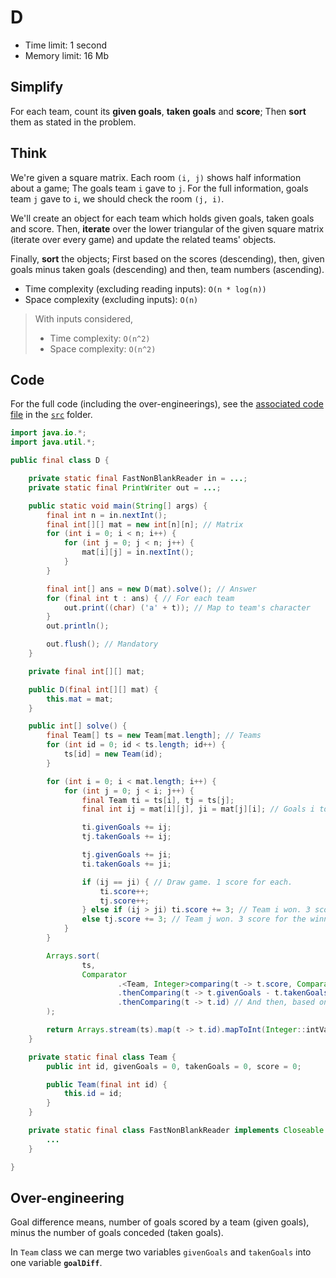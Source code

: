 # D

- Time limit: 1 second
- Memory limit: 16 Mb

## Simplify

For each team, count its **given goals**, **taken goals** and **score**; Then **sort** them as stated in the problem.

## Think

We're given a square matrix. Each room `(i, j)` shows half information about a game; The goals team `i` gave to `j`. For the full information, goals team `j` gave to `i`, we should check the room `(j, i)`.

We'll create an object for each team which holds given goals, taken goals and score. Then, **iterate** over the lower triangular of the given square matrix (iterate over every game) and update the related teams' objects.

Finally, **sort** the objects; First based on the scores (descending), then, given goals minus taken goals (descending) and then, team numbers (ascending).

- Time complexity (excluding reading inputs): `O(n * log(n))`
- Space complexity (excluding inputs): `O(n)`

> With inputs considered,
>
> - Time complexity: `O(n^2)`
> - Space complexity: `O(n^2)`

## Code

For the full code (including the over-engineerings), see the [associated code file](../src/D.java) in the [`src`](../src) folder.

```java
import java.io.*;
import java.util.*;

public final class D {

    private static final FastNonBlankReader in = ...;
    private static final PrintWriter out = ...;

    public static void main(String[] args) {
        final int n = in.nextInt();
        final int[][] mat = new int[n][n]; // Matrix
        for (int i = 0; i < n; i++) {
            for (int j = 0; j < n; j++) {
                mat[i][j] = in.nextInt();
            }
        }

        final int[] ans = new D(mat).solve(); // Answer
        for (final int t : ans) { // For each team
            out.print((char) ('a' + t)); // Map to team's character
        }
        out.println();

        out.flush(); // Mandatory
    }

    private final int[][] mat;

    public D(final int[][] mat) {
        this.mat = mat;
    }

    public int[] solve() {
        final Team[] ts = new Team[mat.length]; // Teams
        for (int id = 0; id < ts.length; id++) {
            ts[id] = new Team(id);
        }

        for (int i = 0; i < mat.length; i++) {
            for (int j = 0; j < i; j++) {
                final Team ti = ts[i], tj = ts[j];
                final int ij = mat[i][j], ji = mat[j][i]; // Goals i to j, goals j to i

                ti.givenGoals += ij;
                tj.takenGoals += ij;

                tj.givenGoals += ji;
                ti.takenGoals += ji;

                if (ij == ji) { // Draw game. 1 score for each.
                    ti.score++;
                    tj.score++;
                } else if (ij > ji) ti.score += 3; // Team i won. 3 score for the winner.
                else tj.score += 3; // Team j won. 3 score for the winner.
            }
        }

        Arrays.sort(
                ts,
                Comparator
                        .<Team, Integer>comparing(t -> t.score, Comparator.reverseOrder()) // First, based on the scores (descending).
                        .thenComparing(t -> t.givenGoals - t.takenGoals, Comparator.reverseOrder()) // Then, based on the given goals minus taken goals (descending).
                        .thenComparing(t -> t.id) // And then, based on the teams' ids (ascending).
        );

        return Arrays.stream(ts).map(t -> t.id).mapToInt(Integer::intValue).toArray();
    }

    private static final class Team {
        public int id, givenGoals = 0, takenGoals = 0, score = 0;

        public Team(final int id) {
            this.id = id;
        }
    }

    private static final class FastNonBlankReader implements Closeable {
        ...
    }

}
```

## Over-engineering

Goal difference means, number of goals scored by a team (given goals), minus the number of goals conceded (taken goals).

In `Team` class we can merge two variables `givenGoals` and `takenGoals` into one variable **`goalDiff`**.